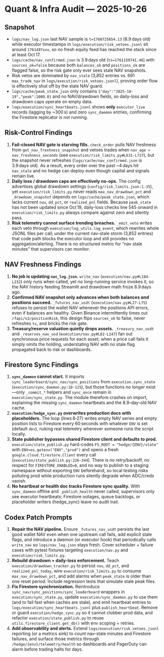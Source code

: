 # Quant & Infra Audit — 2025-10-26

## Snapshot
- `logs/nav_log.json` last NAV sample is `t=1760725654.13` (8.9 days old) while executor timestamps in `logs/execution/risk_vetoes.jsonl` sit around `1761497xxx`, so no fresh equity feed has reached the stack since at least Oct 17.
- `logs/cache/nav_confirmed.json` is 3.9 days old (`ts=1761159741.46`) with `sources_ok=false` because both `balances_ok` and `positions_ok` are flagged false, so the risk gate only ever sees stale NAV snapshots.
- Risk vetos are dominated by `nav_stale` (3,852 entries vs. 691 `max_trade_nav` in `logs/execution/risk_vetoes.jsonl`), proving order flow is effectively shut off by the stale NAV guard.
- `logs/cache/peak_state.json` only contains `{"day":"2025-10-19","peak":1000.0}` and no NAV/drawdown fields, so daily-loss and drawdown caps operate on empty data.
- `logs/execution/sync_heartbeats.jsonl` shows **only** `executor_live` records (lagging by ~300 s) and zero `sync_daemon` entries, confirming the Firestore replicator is not running.

## Risk-Control Findings
1. **Fail-closed NAV gate is starving fills.** `check_order` pulls NAV freshness from `get_nav_freshness_snapshot` and vetoes trades when `nav_age > nav_freshness_seconds` (see `execution/risk_limits.py#L631-L727`), but the snapshot never refreshes (`logs/cache/nav_confirmed.json` is 3.9 days old). As a result, every order over the past ~4 days hit `nav_stale` and no hedge can deploy even though capital and signals remain live.
2. **Daily loss / drawdown caps are effectively no-ops.** The config advertises global drawdown settings (`config/risk_limits.json:1-35`), yet `execution/risk_limits.py` never reads `max_nav_drawdown_pct` and `_drawdown_snapshot` depends on `logs/cache/peak_state.json`, which lacks current `nav`, `dd_pct`, or `realized_pnl` fields. Because `peak_state` has not been updated since Oct 19, daily-loss checks line 545 onward in `execution/risk_limits.py` always compare against zero and silently pass.
3. **Risk telemetry cannot surface trending breaches.** `_emit_veto` writes each veto through `execution/log_utils.log_event`, which rewrites whole JSONL files per call; under the current nav-stale storm (3,852 entries) that code path blocks the executor loop and still provides no aggregation/alerting. There is no structured metric for “nav stale minutes” that supervisors can monitor.

## NAV Freshness Findings
1. **No job is updating `nav_log.json`.** `write_nav` (`execution/nav.py#L184-L232`) only runs when called, yet no long-running service invokes it, so the NAV history feeding Streamlit and drawdown math froze 8.9 days ago.
2. **Confirmed NAV snapshot only advances when both balances *and* positions succeed.** `_futures_nav_usdt` (`execution/nav.py#L27-L75`) refuses to persist the wallet NAV whenever the positions API errors, even if balances are healthy. Given Binance intermittently times out `/fapi/v2/positionRisk`, this design flips `sources_ok` to false, never refreshes `ts`, and bricks the risk gate.
3. **Treasury/reserve valuation quietly drops assets.** `_treasury_nav_usdt` and `_reserves_nav_usd` (`execution/nav.py#L82-L147`) fan out synchronous price requests for each asset; when a price call fails it simply omits the holding, understating NAV with no stale flag propagated back to risk or dashboards.

## Firestore Sync Findings
1. **`sync_daemon` cannot start.** It imports `sync_leaderboard/sync_nav/sync_positions` from `execution.sync_state` (`execution/sync_daemon.py:10-125`), but those functions no longer exist—only `_commit_*` helpers and `sync_once` remain in `execution/sync_state.py`. The module therefore crashes on import, explaining the missing `sync_daemon` heartbeats and the 8.9-day-old NAV cache.
2. **`execution/hedge_sync.py` overwrites production docs with placeholders.** The loop (lines 8‑27) writes empty NAV series and empty position lists to Firestore every 60 seconds with whatever `ENV` is set (default `dev`), nuking real telemetry whenever someone runs the script locally.
3. **State publisher bypasses shared Firestore client and defaults to prod.** `execution/state_publish.py` hard-codes `FS_ROOT = "hedge/{ENV}/state"` with `ENV=os.getenv("ENV","prod")` and opens a fresh `google.cloud.firestore.Client` every call (`execution/state_publish.py:226-344`). There is no retry/backoff, no respect for `FIRESTORE_ENABLED=0`, and no way to publish to a staging namespace without exporting `ENV` beforehand, so local testing risks polluting prod while production runs silently degrade when ADC/creds vanish.
4. **No heartbeat or health doc tracks Firestore sync quality.** With `sync_daemon` offline and `_publish_health` never called, supervisors only see executor heartbeats; Firestore outages, queue backlogs, or placeholder writers (hedge_sync) leave no audit trail.

## Codex Patch Prompts
1. **Repair the NAV pipeline.** Ensure `_futures_nav_usdt` persists the last good wallet NAV even when one upstream call fails, add explicit stale flags, and introduce a daemon (or executor hook) that periodically calls `write_nav` so `logs/nav_log.json` stays fresh. Cover scheduler + failure cases with pytest fixtures targeting `execution/nav.py` and `execution/risk_limits.py`.
2. **Rebuild drawdown + daily-loss enforcement.** Teach `execution/drawdown_tracker.py` to persist `nav`, `dd_pct`, and `realized_pnl_today`, wire `execution/risk_limits.py` to consume `max_nav_drawdown_pct`, and add alarms when `peak_state` is older than one reset period. Include regression tests that simulate stale peak files.
3. **Fix Firestore synchronization.** Reintroduce `sync_nav/sync_positions/sync_leaderboard` wrappers in `execution/sync_state.py`, update `execution/sync_daemon.py` to use them (and to fail fast when caches are stale), and emit heartbeat entries to `logs/execution/sync_heartbeats.jsonl` plus `publish_heartbeat`. Remove or guard `execution/hedge_sync.py` so it cannot clobber prod data, and refactor `execution/state_publish.py` to reuse `utils.firestore_client.get_db()` with env scoping + retries.
4. **Add observability and alerts.** Extend `logs/execution/risk_vetoes.jsonl` reporting (or a metrics sink) to count nav-stale minutes and Firestore failures, and surface those metrics through `/hedge/{env}/telemetry/health` so dashboards and PagerDuty can alarm before trading halts for days.
